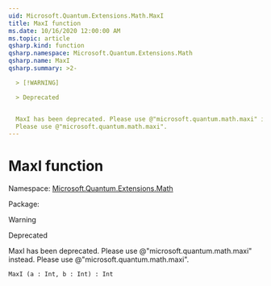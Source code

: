```yaml
---
uid: Microsoft.Quantum.Extensions.Math.MaxI
title: MaxI function
ms.date: 10/16/2020 12:00:00 AM
ms.topic: article
qsharp.kind: function
qsharp.namespace: Microsoft.Quantum.Extensions.Math
qsharp.name: MaxI
qsharp.summary: >2-

  > [!WARNING]

  > Deprecated


  MaxI has been deprecated. Please use @"microsoft.quantum.math.maxi" instead.
  Please use @"microsoft.quantum.math.maxi".
---
```


# MaxI function

Namespace: [Microsoft.Quantum.Extensions.Math](xref:Microsoft.Quantum.Extensions.Math)

Package: [](https://nuget.org/packages/)


> [!WARNING]
> Deprecated
MaxI has been deprecated. Please use @"microsoft.quantum.math.maxi" instead.Please use @"microsoft.quantum.math.maxi".

```Q#
MaxI (a : Int, b : Int) : Int
```
